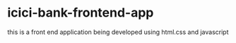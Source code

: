 # icici-bank-frontend-app
this is a front end application being developed using html.css and javascript
